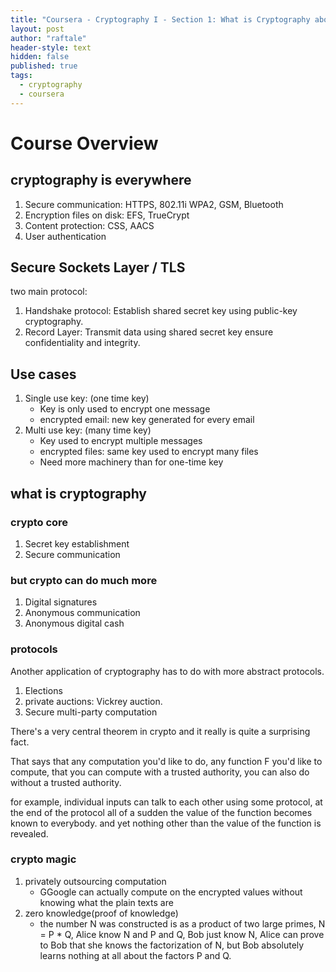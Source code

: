 ```yaml
---
title: "Coursera - Cryptography I - Section 1: What is Cryptography about?"
layout: post
author: "raftale"
header-style: text
hidden: false
published: true
tags:
  - cryptography
  - coursera
---
```


# Course Overview

## cryptography is everywhere

1. Secure communication: HTTPS, 802.11i WPA2, GSM, Bluetooth
2. Encryption files on disk: EFS, TrueCrypt
3. Content protection: CSS, AACS
4. User authentication


## Secure Sockets Layer / TLS 
two main protocol: 
1. Handshake protocol: Establish shared secret key using public-key cryptography.
2. Record Layer: Transmit data using shared secret key ensure confidentiality and integrity.

## Use cases

1. Single use key: (one time key)
   - Key is only used to encrypt one message
   - encrypted email: new key generated for every email
2. Multi use key: (many time key)
   - Key used to encrypt multiple messages
   - encrypted files: same key used to encrypt many files
   - Need more machinery than for one-time key


## what is cryptography

### crypto core
1. Secret key establishment
2. Secure communication

### but crypto can do much more

1. Digital signatures
2. Anonymous communication
3. Anonymous digital cash

### protocols
Another application of cryptography has to do with more abstract protocols.
1. Elections
2. private auctions: Vickrey auction.
3. Secure multi-party computation

There's a very central theorem in crypto and it really is quite a surprising fact.

That says that any computation you'd like to do, any function F you'd like to compute, that you can compute with a trusted authority, you can also do without a trusted authority.

for example, individual inputs can talk to each other using some protocol, at the end of the protocol all of a sudden the value of the function becomes known to everybody. and yet nothing other than the value of the function is revealed.


### crypto magic

1. privately outsourcing computation
    - GGoogle can actually compute on the encrypted values without knowing what the plain texts are
2. zero knowledge(proof of knowledge)
   -  the number N was constructed is as a product of two large primes, N = P * Q, Alice know N and P and Q, Bob just know N, Alice can prove to Bob that she knows the factorization of N, but Bob absolutely learns nothing at all about the factors P and Q. 


